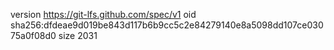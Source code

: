 version https://git-lfs.github.com/spec/v1
oid sha256:dfdeae9d019be843d117b6b9cc5c2e84279140e8a5098dd107ce03075a0f08d0
size 2031
